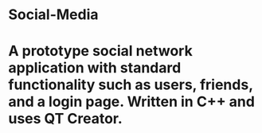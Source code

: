 # Social-Media

# A prototype social network application with standard functionality such as users, friends, and a login page. Written in C++ and uses QT Creator.
